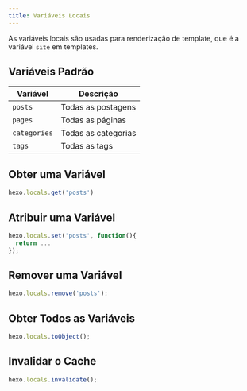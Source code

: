```yaml
---
title: Variáveis Locais
---
```


As variáveis locais são usadas para renderização de template, que é a variável `site` em templates.

## Variáveis Padrão

Variável | Descrição
--- | ---
`posts` | Todas as postagens
`pages` | Todas as páginas
`categories` | Todas as categorias
`tags` | Todas as tags

## Obter uma Variável

``` js
hexo.locals.get('posts')
```

## Atribuir uma Variável

``` js
hexo.locals.set('posts', function(){
  return ...
});
```

## Remover uma Variável

``` js
hexo.locals.remove('posts');
```

## Obter Todos as Variáveis

``` js
hexo.locals.toObject();
```

## Invalidar o Cache

``` js
hexo.locals.invalidate();
```
